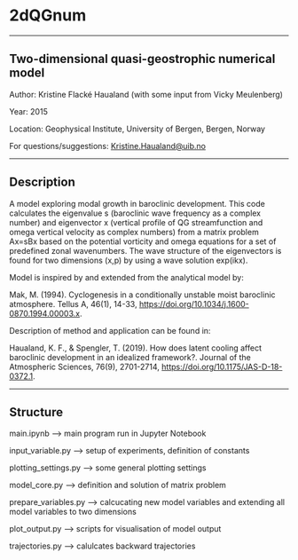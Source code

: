 # 2dQGnum

-------------------------------------------------
Two-dimensional quasi-geostrophic numerical model
-------------------------------------------------

Author: 	Kristine Flacké Haualand (with some input from Vicky Meulenberg)

Year: 		2015

Location: 	Geophysical Institute, University of Bergen, Bergen, Norway


For questions/suggestions: Kristine.Haualand@uib.no

-----------
Description
-----------

A model exploring modal growth in baroclinic development. This code calculates the eigenvalue s (baroclinic wave frequency as a complex number) and eigenvector x (vertical profile of QG streamfunction and omega vertical velocity as complex numbers) from a matrix problem Ax=sBx based on the potential vorticity and omega equations for a set of predefined zonal wavenumbers. The wave structure of the eigenvectors is found for two dimensions (x,p) by using a wave solution exp(ikx).


Model is inspired by and extended from the analytical model by:

Mak, M. (1994). Cyclogenesis in a conditionally unstable moist baroclinic atmosphere. Tellus A, 46(1), 14-33, https://doi.org/10.1034/j.1600-0870.1994.00003.x.


Description of method and application can be found in:

Haualand, K. F., & Spengler, T. (2019). How does latent cooling affect baroclinic development in an idealized framework?. Journal of the Atmospheric Sciences, 76(9), 2701-2714, https://doi.org/10.1175/JAS-D-18-0372.1.

---------
Structure
---------

main.ipynb            --> main program run in Jupyter Notebook

input_variable.py     --> setup of experiments, definition of constants

plotting_settings.py  --> some general plotting settings

model_core.py         --> definition and solution of matrix problem

prepare_variables.py  --> calcucating new model variables and extending all model variables to two dimensions

plot_output.py        --> scripts for visualisation of model output

trajectories.py       --> calulcates backward trajectories
